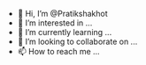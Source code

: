 - 👋 Hi, I’m @Pratikshakhot
- 👀 I’m interested in ...
- 🌱 I’m currently learning ...
- 💞️ I’m looking to collaborate on ...
- 📫 How to reach me ...

<!---
Pratikshakhot/Pratikshakhot is a ✨ special ✨ repository because its `README.md` (this file) appears on your GitHub profile.
You can click the Preview link to take a look at your changes.
--->

